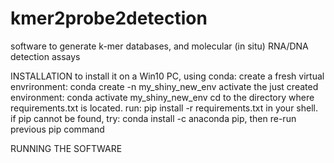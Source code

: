 # kmer2probe2detection
software to generate k-mer databases, and molecular (in situ) RNA/DNA detection assays 

INSTALLATION
to install it on a Win10 PC, using conda:
create a fresh virtual envrironment: conda create -n my_shiny_new_env 
activate the just created environment: conda activate my_shiny_new_env
cd to the directory where requirements.txt is located.
run: pip install -r requirements.txt in your shell.
if pip cannot be found, try: conda install -c anaconda pip, then re-run previous pip command

RUNNING THE SOFTWARE

